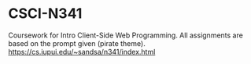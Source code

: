 # CSCI-N341
Coursework for Intro Client-Side Web Programming. All assignments are based on the prompt given (pirate theme).
https://cs.iupui.edu/~sandsa/n341/index.html
